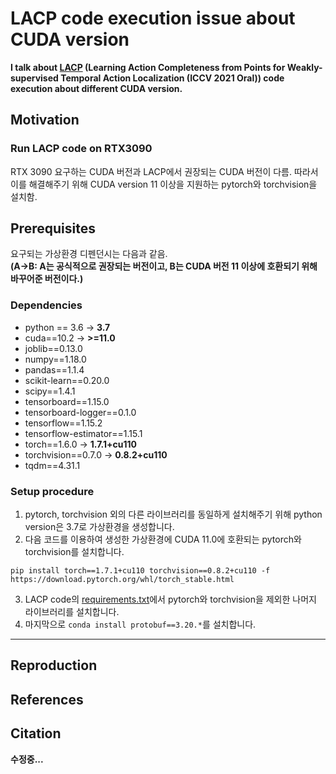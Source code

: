 

# LACP code execution issue about CUDA version

**I talk about [LACP](https://github.com/Pilhyeon/Learning-Action-Completeness-from-Points) (Learning Action Completeness from Points for Weakly-supervised Temporal Action Localization (ICCV 2021 Oral)) code execution about different CUDA version.**


## Motivation
### Run LACP code on RTX3090
RTX 3090 요구하는 CUDA 버전과 LACP에서 권장되는 CUDA 버전이 다름.
따라서 이를 해결해주기 위해 CUDA version 11 이상을 지원하는 pytorch와 torchvision을 설치함.

## Prerequisites
요구되는 가상환경 디펜던시는 다음과 같음.<br>
**(A->B: A는 공식적으로 권장되는 버전이고, B는 CUDA 버전 11 이상에 호환되기 위해 바꾸어준 버전이다.)**

### Dependencies
* python == 3.6 &#8594; **3.7**<br>
* cuda==10.2 &#8594; **>=11.0**<br>
* joblib==0.13.0<br>
* numpy==1.18.0<br>
* pandas==1.1.4<br>
* scikit-learn==0.20.0<br>
* scipy==1.4.1<br>
* tensorboard==1.15.0<br>
* tensorboard-logger==0.1.0<br>
* tensorflow==1.15.2<br>
* tensorflow-estimator==1.15.1<br>
* torch==1.6.0 &#8594; **1.7.1+cu110**<br>
* torchvision==0.7.0 &#8594; **0.8.2+cu110**<br>
* tqdm==4.31.1<br>

### Setup procedure
1. pytorch, torchvision 외의 다른 라이브러리를 동일하게 설치해주기 위해 python version은 3.7로 가상환경을 생성합니다.
2. 다음 코드를 이용하여 생성한 가상환경에 CUDA 11.0에 호환되는 pytorch와 torchvision를 설치합니다.
~~~
pip install torch==1.7.1+cu110 torchvision==0.8.2+cu110 -f https://download.pytorch.org/whl/torch_stable.html
~~~
3. LACP code의 [requirements.txt](https://github.com/Pilhyeon/Learning-Action-Completeness-from-Points/blob/main/requirements.txt)에서 pytorch와 torchvision을 제외한 나머지 라이브러리를 설치합니다.
4. 마지막으로 `conda install protobuf==3.20.*`를 설치합니다.	
---

## Reproduction 
## References
## Citation


**수정중...**

